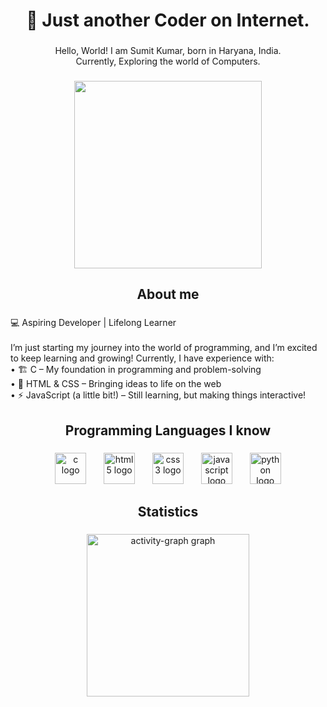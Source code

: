 <h1 align="center">👋 Just another Coder on Internet.</h1>

###

<p align="center">Hello, World! I am Sumit Kumar, born in Haryana, India.<br>Currently, Exploring the world of Computers.</p>

###

<div align="center">
  <img height="300" src="https://github.com/Swaraj-creator/Swaraj-creator/coder.gif"  />
</div>

###

<p align="left"></p>

###

<h2 align="center">About me</h2>

###

<p align="left">💻 Aspiring Developer | Lifelong Learner<br><br>I’m just starting my journey into the world of programming, and I’m excited to keep learning and growing! Currently, I have experience with:<br>	•	🏗 C – My foundation in programming and problem-solving<br>	•	🎨 HTML & CSS – Bringing ideas to life on the web<br>	•	⚡ JavaScript (a little bit!) – Still learning, but making things interactive!</p>

###

<p align="left"></p>

###

<h2 align="center">Programming Languages I know</h2>

###

<div align="center">
  <img src="https://cdn.jsdelivr.net/gh/devicons/devicon/icons/c/c-original.svg" height="50" alt="c logo"  />
  <img width="20" />
  <img src="https://cdn.jsdelivr.net/gh/devicons/devicon/icons/html5/html5-original.svg" height="50" alt="html5 logo"  />
  <img width="20" />
  <img src="https://cdn.jsdelivr.net/gh/devicons/devicon/icons/css3/css3-original.svg" height="50" alt="css3 logo"  />
  <img width="20" />
  <img src="https://cdn.jsdelivr.net/gh/devicons/devicon/icons/javascript/javascript-original.svg" height="50" alt="javascript logo"  />
  <img width="20" />
  <img src="https://cdn.jsdelivr.net/gh/devicons/devicon/icons/python/python-original.svg" height="50" alt="python logo"  />
</div>

###

<p align="left"></p>

###

<h2 align="center">Statistics</h2>

###

<div align="center">
  <img src="https://github-readme-activity-graph.vercel.app/graph?username=Sumit-Kumar-001&radius=16&theme=modern-lilac&area=true&order=5&hide_border=true&hide_title=false&custom_title=My%20Contributions" height="260" alt="activity-graph graph"  />
</div>

###

<p align="left"></p>

###
